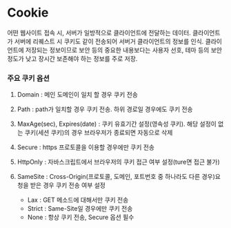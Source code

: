 # Cookie
어떤 웹사이트 접속 시, 서버가 일방적으로 클라이언트에 전달하는 데이터. 클라이언트가 서버에 리퀘스트 시 쿠키도 같이 전송되어 서버거 클라이언트의 정보를 인식.
클라이언트에 저장되는 정보이므로 보안 등의 중요한 내용보다는 사용자 선호, 테마 등의 보안 정도가 낮고 장시간 보존해야 하는 정보를 주로 저장.

### 주요 쿠키 옵션
1. Domain : 메인 도메인이 일치 할 경우 쿠키 전송
2. Path : path가 일치할 경우 쿠키 전송. 하위 경로일 경우에도 쿠키 전송
3. MaxAge(sec), Expires(date) : 쿠키 유효기간 설정(영속성 쿠키). 해당 설정이 없는 쿠키(세션 쿠키)의 경우 브라우저가 종료되면 자동으로 삭제
4. Secure : https 프로토콜을 이용할 경우에만 쿠키 전송
5. HttpOnly : 자바스크립트에서 브라우저의 쿠키 접근 여부 설정(ture면 접근 불가)
6. SameSite : Cross-Origin(프로토콜, 도메인, 포트번호 중 하나라도 다른 경우)요청을 받은 경우 쿠키 전송 여부 설정

    - Lax : GET 메소드에 대해서만 쿠키 전송
    - Strict : Same-Site일 경우에만 쿠키 전송
    - None : 항상 쿠키 전송, Secure 옵션 필수
